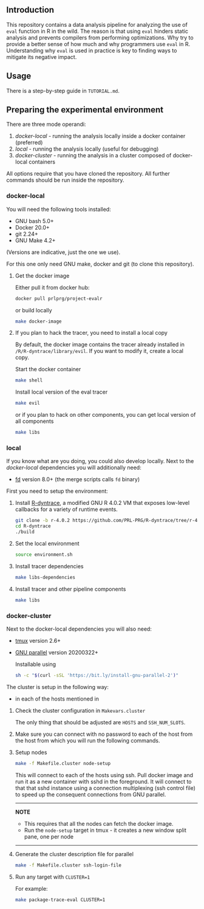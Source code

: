 ## Introduction

This repository contains a data analysis pipeline for analyzing the use of
`eval` function in R in the wild. The reason is that using `eval` hinders
static analysis and prevents compilers from performing optimizations. Why try
to provide a better sense of how much and why programmers use `eval` in R.
Understanding why `eval` is used in practice is key to finding ways to mitigate
its negative impact.

## Usage

There is a step-by-step guide in `TUTORIAL.md`.

## Preparing the experimental environment

There are three mode operandi:

1. *docker-local* - running the analysis locally inside a docker container (preferred)
1. *local* - running the analysis locally (useful for debugging)
1. *docker-cluster* - running the analysis in a cluster composed of docker-local containers

All options require that you have cloned the repository.
All further commands should be run inside the repository.

### docker-local

You will need the following tools installed:

- GNU bash 5.0+
- Docker 20.0+
- git 2.24+
- GNU Make 4.2+

(Versions are indicative, just the one we use).

For this one only need GNU make, docker and git (to clone this repository).

1. Get the docker image

    Either pull it from docker hub:

    ```sh
    docker pull prlprg/project-evalr
    ```

    or build locally

    ```sh
    make docker-image
    ```

1. If you plan to hack the tracer, you need to install a local copy

    By default, the docker image contains the tracer already installed in
    `/R/R-dyntrace/library/evil`. If you want to modify it, create a local
    copy.

    Start the docker container

    ```sh
    make shell
    ```

    Install local version of the eval tracer

    ```sh
    make evil
    ```

    or if you plan to hack on other components, you can get local version of all components

    ```sh
    make libs
    ```

### local

If you know what are you doing, you could also develop locally.
Next to the *docker-local* dependencies you will additionally need:

- [fd](https://github.com/sharkdp/fd) version 8.0+ (the merge scripts calls `fd` binary)

First you need to setup the environment:

1. Install [R-dyntrace](https://github.com/PRL-PRG/R-dyntrace/tree/r-4.0.2),
   a modified GNU R 4.0.2 VM that exposes low-level callbacks for a variety of
   runtime events.

    ```sh
    git clone -b r-4.0.2 https://github.com/PRL-PRG/R-dyntrace/tree/r-4.0.2
    cd R-dyntrace
    ./build
    ```

1. Set the local environment

    ```sh
    source environment.sh
    ```

1. Install tracer dependencies

    ```sh
    make libs-dependencies
    ```

1. Install tracer and other pipeline components

    ```sh
    make libs
    ```

### docker-cluster

Next to the docker-local dependencies you will also need:

- [tmux](https://github.com/tmux/tmux) version 2.6+
- [GNU parallel](https://www.gnu.org/software/parallel/) version 20200322+

    Installable using

    ```sh
    sh -c "$(curl -sSL 'https://bit.ly/install-gnu-parallel-2')"
    ```

The cluster is setup in the following way:

- in each of the hosts mentioned in

1. Check the cluster configuration in `Makevars.cluster`

   The only thing that should be adjusted are `HOSTS` and `SSH_NUM_SLOTS`.

1. Make sure you can connect with no password to each of the host from the host
   from which you will run the following commands.

1. Setup nodes

    ```sh
    make -f Makefile.cluster node-setup
    ```

    This will connect to each of the hosts using ssh. Pull docker image and run
    it as a new container with sshd in the foreground. It will connect to that
    that sshd instance using a connection multiplexing (ssh control file) to
    speed up the consequent connections from GNU parallel.

    ---

    **NOTE**

    - This requires that all the nodes can fetch the docker image.
    - Run the `node-setup` target in tmux - it creates a new window split pane, one per node

    ---

1. Generate the cluster description file for parallel

    ```sh
    make -f Makefile.cluster ssh-login-file
    ```

1. Run any target with `CLUSTER=1`

    For example:

    ```sh
    make package-trace-eval CLUSTER=1
    ```
